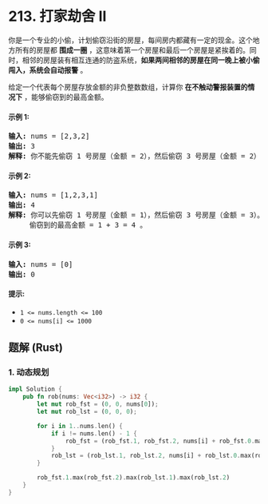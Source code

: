 # 213. 打家劫舍 II
你是一个专业的小偷，计划偷窃沿街的房屋，每间房内都藏有一定的现金。这个地方所有的房屋都 **围成一圈** ，这意味着第一个房屋和最后一个房屋是紧挨着的。同时，相邻的房屋装有相互连通的防盗系统，**如果两间相邻的房屋在同一晚上被小偷闯入，系统会自动报警** 。

给定一个代表每个房屋存放金额的非负整数数组，计算你 **在不触动警报装置的情况下** ，能够偷窃到的最高金额。

#### 示例 1:
<pre>
<strong>输入:</strong> nums = [2,3,2]
<strong>输出:</strong> 3
<strong>解释:</strong> 你不能先偷窃 1 号房屋（金额 = 2），然后偷窃 3 号房屋（金额 = 2）, 因为他们是相邻的。
</pre>

#### 示例 2:
<pre>
<strong>输入:</strong> nums = [1,2,3,1]
<strong>输出:</strong> 4
<strong>解释:</strong> 你可以先偷窃 1 号房屋（金额 = 1），然后偷窃 3 号房屋（金额 = 3）。
     偷窃到的最高金额 = 1 + 3 = 4 。
</pre>

#### 示例 3:
<pre>
<strong>输入:</strong> nums = [0]
<strong>输出:</strong> 0
</pre>

#### 提示:
* `1 <= nums.length <= 100`
* `0 <= nums[i] <= 1000`

## 题解 (Rust)

### 1. 动态规划
```Rust
impl Solution {
    pub fn rob(nums: Vec<i32>) -> i32 {
        let mut rob_fst = (0, 0, nums[0]);
        let mut rob_lst = (0, 0, 0);

        for i in 1..nums.len() {
            if i != nums.len() - 1 {
                rob_fst = (rob_fst.1, rob_fst.2, nums[i] + rob_fst.0.max(rob_fst.1));
            }
            rob_lst = (rob_lst.1, rob_lst.2, nums[i] + rob_lst.0.max(rob_lst.1));
        }

        rob_fst.1.max(rob_fst.2).max(rob_lst.1).max(rob_lst.2)
    }
}
```
